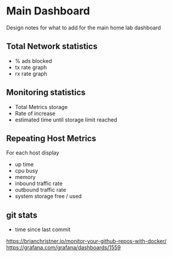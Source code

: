 # Main Dashboard
Design notes for what to add for the main home lab dashboard

## Total Network statistics
- % ads blocked 
- tx rate graph
- rx rate graph

## Monitoring statistics
 - Total Metrics storage 
 - Rate of increase
 - estimated time until storage limit reached

## Repeating Host Metrics
For each host display
- up time
- cpu busy
- memory
- inbound traffic rate
- outbound traffic rate
- system storage free / used


## git stats
- time since last commit

https://brianchristner.io/monitor-your-github-repos-with-docker/
https://grafana.com/grafana/dashboards/1559